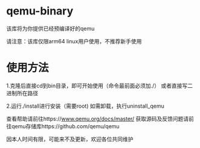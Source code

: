 # qemu-binary
该库将为你提供已经预编译好的qemu

请注意：该库仅限arm64 linux用户使用，不推荐新手使用
# 使用方法
1.克隆后直接cd到bin目录，即可开始使用（命令最前面必须加./）
或者直接写二进制所在路径

2.运行./install进行安装（需要root)
如需卸载，执行uninstall_qemu

查看帮助请前往https://www.qemu.org/docs/master/
获取源码及反馈问题请前往qemu存储库https://github.com/qemu/qemu

因本人时间有限，可能来不及更新，欢迎各位共同维护
